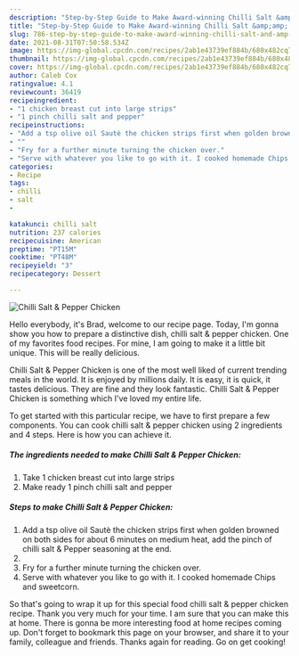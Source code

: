 ```yaml
---
description: "Step-by-Step Guide to Make Award-winning Chilli Salt &amp;amp; Pepper Chicken"
title: "Step-by-Step Guide to Make Award-winning Chilli Salt &amp;amp; Pepper Chicken"
slug: 786-step-by-step-guide-to-make-award-winning-chilli-salt-and-amp-pepper-chicken
date: 2021-08-31T07:50:58.534Z
image: https://img-global.cpcdn.com/recipes/2ab1e43739ef884b/680x482cq70/chilli-salt-pepper-chicken-recipe-main-photo.jpg
thumbnail: https://img-global.cpcdn.com/recipes/2ab1e43739ef884b/680x482cq70/chilli-salt-pepper-chicken-recipe-main-photo.jpg
cover: https://img-global.cpcdn.com/recipes/2ab1e43739ef884b/680x482cq70/chilli-salt-pepper-chicken-recipe-main-photo.jpg
author: Caleb Cox
ratingvalue: 4.1
reviewcount: 36419
recipeingredient:
- "1 chicken breast cut into large strips"
- "1 pinch chilli salt and pepper"
recipeinstructions:
- "Add a tsp olive oil Sautè the chicken strips first when golden browned on both sides for about 6 minutes on medium heat, add the pinch of chilli salt &amp; Pepper seasoning at the end."
- ""
- "Fry for a further minute turning the chicken over."
- "Serve with whatever you like to go with it. I cooked homemade Chips and sweetcorn."
categories:
- Recipe
tags:
- chilli
- salt
- 

katakunci: chilli salt  
nutrition: 237 calories
recipecuisine: American
preptime: "PT15M"
cooktime: "PT48M"
recipeyield: "3"
recipecategory: Dessert

---
```



![Chilli Salt &amp; Pepper Chicken](https://img-global.cpcdn.com/recipes/2ab1e43739ef884b/680x482cq70/chilli-salt-pepper-chicken-recipe-main-photo.jpg)

Hello everybody, it's Brad, welcome to our recipe page. Today, I'm gonna show you how to prepare a distinctive dish, chilli salt &amp; pepper chicken. One of my favorites food recipes. For mine, I am going to make it a little bit unique. This will be really delicious.

Chilli Salt &amp; Pepper Chicken is one of the most well liked of current trending meals in the world. It is enjoyed by millions daily. It is easy, it is quick, it tastes delicious. They are fine and they look fantastic. Chilli Salt &amp; Pepper Chicken is something which I've loved my entire life.




To get started with this particular recipe, we have to first prepare a few components. You can cook chilli salt &amp; pepper chicken using 2 ingredients and 4 steps. Here is how you can achieve it.

<!--inarticleads1-->

##### The ingredients needed to make Chilli Salt &amp; Pepper Chicken:

1. Take 1 chicken breast cut into large strips
1. Make ready 1 pinch chilli salt and pepper




<!--inarticleads2-->

##### Steps to make Chilli Salt &amp; Pepper Chicken:

1. Add a tsp olive oil Sautè the chicken strips first when golden browned on both sides for about 6 minutes on medium heat, add the pinch of chilli salt &amp; Pepper seasoning at the end.
1. 
1. Fry for a further minute turning the chicken over.
1. Serve with whatever you like to go with it. I cooked homemade Chips and sweetcorn.




So that's going to wrap it up for this special food chilli salt &amp; pepper chicken recipe. Thank you very much for your time. I am sure that you can make this at home. There is gonna be more interesting food at home recipes coming up. Don't forget to bookmark this page on your browser, and share it to your family, colleague and friends. Thanks again for reading. Go on get cooking!
